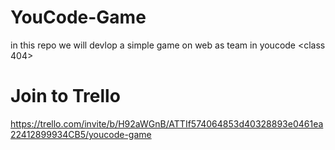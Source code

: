 # YouCode-Game
in this repo we will devlop a simple game on web as team in youcode &lt;class 404>

# Join to Trello
https://trello.com/invite/b/H92aWGnB/ATTIf574064853d40328893e0461ea22412899934CB5/youcode-game

